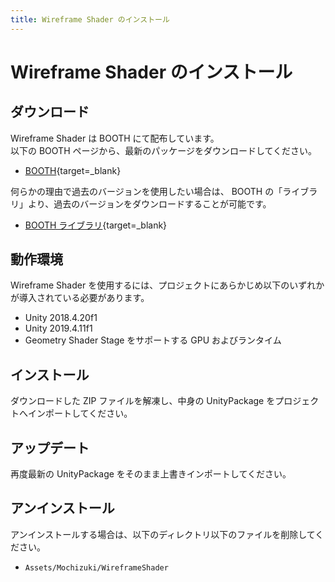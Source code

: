 ```yaml
---
title: Wireframe Shader のインストール
---
```


# Wireframe Shader のインストール

## ダウンロード

Wireframe Shader は BOOTH にて配布しています。  
以下の BOOTH ページから、最新のパッケージをダウンロードしてください。

-   [BOOTH](https://natsuneko.booth.pm/items/2546438){target=\_blank}

何らかの理由で過去のバージョンを使用したい場合は、 BOOTH の「ライブラリ」より、過去のバージョンをダウンロードすることが可能です。

-   [BOOTH ライブラリ](https://accounts.booth.pm/library){target=\_blank}

## 動作環境

Wireframe Shader を使用するには、プロジェクトにあらかじめ以下のいずれかが導入されている必要があります。

-   Unity 2018.4.20f1
-   Unity 2019.4.11f1
-   Geometry Shader Stage をサポートする GPU およびランタイム

## インストール

ダウンロードした ZIP ファイルを解凍し、中身の UnityPackage をプロジェクトへインポートしてください。

## アップデート

再度最新の UnityPackage をそのまま上書きインポートしてください。

## アンインストール

アンインストールする場合は、以下のディレクトリ以下のファイルを削除してください。

-   `Assets/Mochizuki/WireframeShader`
